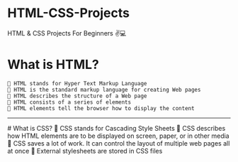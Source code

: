 # HTML-CSS-Projects
HTML &amp; CSS Projects For Beginners ✌💻
# What is HTML?
    📍 HTML stands for Hyper Text Markup Language
    📍 HTML is the standard markup language for creating Web pages
    📍 HTML describes the structure of a Web page
    📍 HTML consists of a series of elements
    📍 HTML elements tell the browser how to display the content
<hr>
# What is CSS?
    📍 CSS stands for Cascading Style Sheets
    📍 CSS describes how HTML elements are to be displayed on screen, paper, or in other media
    📍 CSS saves a lot of work. It can control the layout of multiple web pages all at once
    📍 External stylesheets are stored in CSS files
